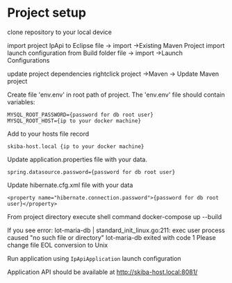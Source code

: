 # Project setup

clone repository to your local device

import project IpApi to Eclipse  file -> import ->Existing Maven Project
import launch configuration from Build folder file -> import ->Launch Configurations

update project dependencies rightclick project ->Maven -> Update Maven project


Create file 'env.env' in root path of project.
The 'env.env' file should contain variables:

	MYSQL_ROOT_PASSWORD={password for db root user}
	MYSQL_ROOT_HOST={ip to your docker machine}

Add to your hosts file record
	
	skiba-host.local {ip to your docker machine}
	
Update application.properties file with your data.

	spring.datasource.password={password for db root user}

Update hibernate.cfg.xml file with your data

	<property name="hibernate.connection.password">{password for db root user}</property>
	
From project directory execute shell command
	docker-compose up --build
	
If you see error:
	lot-maria-db  | standard_init_linux.go:211: exec user process caused "no such file or directory"
	lot-maria-db exited with code 1
Please change file EOL conversion to Unix

Run application using `IpApiApplication` launch configuration

Application API should be available at 
	http://skiba-host.local:8081/